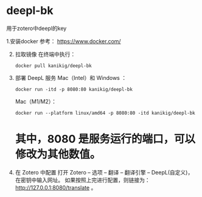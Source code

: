 # deepl-bk
用于zotero中deepl的key

1.安装docker
参考： https://www.docker.com/

2. 拉取镜像
    在终端中执行：

       docker pull kanikig/deepl-bk

4. 部署 DeepL 服务
   Mac（Intel）和 Windows ：

       docker run -itd -p 8080:80 kanikig/deepl-bk 
   Mac（M1/M2）：

       docker run --platform linux/amd64 -p 8080:80 -itd kanikig/deepl-bk
   
      # 其中，8080 是服务运行的端口，可以修改为其他数值。

6. 在 Zotero 中配置
    打开 Zotero – 选项 – 翻译 – 翻译引擎 – DeepL(自定义)，在密钥中输入网址。
    如果按照上完进行配置，则链接为： http://127.0.0.1:8080/translate 。
